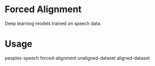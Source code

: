 
# Forced Alignment

Deep learning models trained on speech data.

# Usage

peoples-speech forced-alignment unaligned-dataset aligned-dataset


